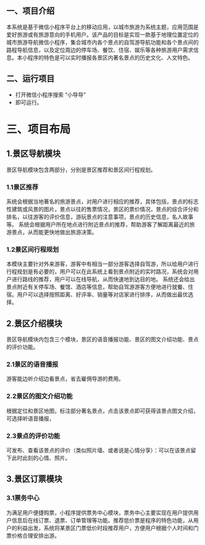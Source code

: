 ## 一、项目介绍

本系统是基于微信小程序平台上的移动应用，以城市旅游为系统主题，应用范围是爱好旅游或有旅游意向的手机用户。该产品的目标是实现一款基于地理位置定位的城市旅游导航微信小程序，集合城市内各个景点的自驾游导航功能和各个景点间的路程导航信息，以及定位周边的停车场、餐饮、住宿、娱乐等各种旅游用户需求信息。本小程序的特色是可以实时播报各景区内著名景点的历史文化、人文特色。

##  二、运行项目

- 打开微信小程序搜索 “小导导”
- 即可运行。

# 三、项目布局
## 1.景区导航模块
景区导航模块包含两部分，分别是景区推荐和景区间行程规划。
### 1.1景区推荐
系统会根据当地著名的旅游景点，对用户进行相应的推荐，具体包括，景点的标志性建筑或风景的图片，景点以往的售票情况，景区的票价情况，景点的综合评分和排名，以往游客的评价信息，游玩景点的注意事项，景点的历史信息，名人故事等。
系统会根据用户所在地点进行附近景点的推荐，帮助游客了解距离最近的旅游景点，从而能更快地做出旅游决策。
### 1.2景区间行程规划
本模块主要针对外来游客，游客中有相当一部分游客选择自驾游，所以给用户进行行程规划是有必要的，用户可以在此系统上看到景点附近的实时路况，系统会对用户进行路线的推荐，用户可以在线导航，从而快速地到达目的地。
系统还会给出景点附近有关停车场、餐馆、酒店等信息，帮助自驾游游客方便地进行就餐、住宿。用户可以选择按照距离、好评率、销量等对店家进行排序，从而做出最优选择。
## 2.景区介绍模块
景区导航模块内包含三个模块，景区的语音播报功能、景区的图文介绍功能、景点的评价功能。
### 2.1景区的语音播报
游客能边听介绍边看景点，省去雇佣导游的费用。
### 2.2景区的图文介绍功能
根据定位和景区地图，标注部分著名景点，点击该景点即可获得该景点图文介绍，可选择听语音播报，
### 2.3景点的评价功能
可发布、查看该景点的评价（类似照片墙、或者说是心情分享）：可以在该景点留下此时此刻的心情、照片。
## 3.景区订票模块
### 3.1票务中心
为满足用户便捷购票，小程序提供票务中心模块，票务中心主要实现在用户提供用户信息后在线订票、退票、订单管理等功能。推荐低价票是程序的特色功能，从用户的利益出发，系统将某景区门票低价时段推荐用户，方便用户根据个人时间和门票价格合理安排出游。
